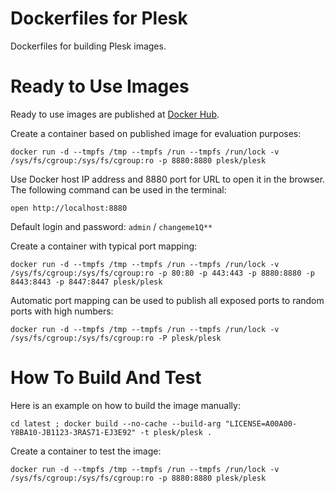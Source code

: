 # Dockerfiles for Plesk

Dockerfiles for building Plesk images.

# Ready to Use Images

Ready to use images are published at [Docker Hub](https://hub.docker.com/r/plesk/plesk/).

Create a container based on published image for evaluation purposes:

    docker run -d --tmpfs /tmp --tmpfs /run --tmpfs /run/lock -v /sys/fs/cgroup:/sys/fs/cgroup:ro -p 8880:8880 plesk/plesk

Use Docker host IP address and 8880 port for URL to open it in the browser. The following command can be used in the terminal:

    open http://localhost:8880

Default login and password: `admin` / `changeme1Q**`

Create a container with typical port mapping:

    docker run -d --tmpfs /tmp --tmpfs /run --tmpfs /run/lock -v /sys/fs/cgroup:/sys/fs/cgroup:ro -p 80:80 -p 443:443 -p 8880:8880 -p 8443:8443 -p 8447:8447 plesk/plesk

Automatic port mapping can be used to publish all exposed ports to random ports with high numbers:

    docker run -d --tmpfs /tmp --tmpfs /run --tmpfs /run/lock -v /sys/fs/cgroup:/sys/fs/cgroup:ro -P plesk/plesk

# How To Build And Test

Here is an example on how to build the image manually:

    cd latest ; docker build --no-cache --build-arg "LICENSE=A00A00-Y8BA10-JB1123-3RAS71-EJ3E92" -t plesk/plesk .

Create a container to test the image:

    docker run -d --tmpfs /tmp --tmpfs /run --tmpfs /run/lock -v /sys/fs/cgroup:/sys/fs/cgroup:ro -p 8880:8880 plesk/plesk
